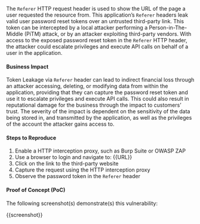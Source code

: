 The `Referer` HTTP request header is used to show the URL of the page a user requested the resource from. This application’s `Referer` headers leak valid user password reset tokens over an untrusted third-party link. This token can be intercepted by a local attacker performing a Person-in-The-Middle (PiTM) attack, or by an attacker exploiting third-party vendors. With access to the exposed password reset token in the `Referer` HTTP header, the attacker could escalate privileges and execute API calls on behalf of a user in the application.

#### Business Impact

Token Leakage via `Referer` header can lead to indirect financial loss through an attacker accessing, deleting, or modifying data from within the application, providing that they can capture the password reset token and use it to escalate privileges and execute API calls. This could also result in reputational damage for the business through the impact to customers’ trust. The severity of the impact is dependent on the sensitivity of the data being stored in, and transmitted by the application, as well as the privileges of the account the attacker gains access to.

#### Steps to Reproduce

1. Enable a HTTP interception proxy, such as Burp Suite or OWASP ZAP
1. Use a browser to login and navigate to: {{URL}}
1. Click on the link to the third-party website
1. Capture the request using the HTTP interception proxy
1. Observe the password token in the `Referer` header

#### Proof of Concept (PoC)

The following screenshot(s) demonstrate(s) this vulnerability:

{{screenshot}}
